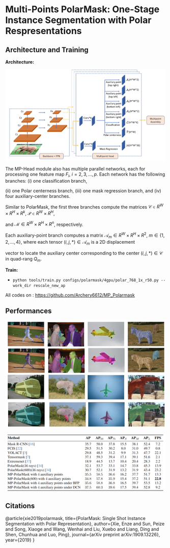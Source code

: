 # Multi-Points PolarMask: One-Stage Instance Segmentation with Polar Respresentations

## Architecture and Training 
**Architecture:**

![image-20190807160835333](imgs/pipeline.png)

The MP-Head module also has multiple parallel networks, each for processing one feature map $F_i,$ $i=2,3, \ldots, p$. Each network has the following branches: (i) one classification branch, 

(ii) one Polar centerness branch, (iii) one mask regression branch, and (iv) four auxiliary-center branches. 

Similar to PolarMask, the first three branches compute the matrices $\mathcal{C} \in R^W \times R^H \times R^k$, $\mathcal{P} \in R^W \times R^H$, 

and $\mathcal{M} \in R^W \times R^H \times R^n$, respectively.

Each auxiliary-point branch computes a matrix $\mathcal{A}_m \in R^W \times R^H \times R^2$, $m \in \{1, 2, \ldots, 4 \}$, where each tensor $(i, j, *) \in \mathcal{A}_m$ is a 2D displacement 

vector to locate the auxiliary center corresponding to the center $(i, j, *) \in \mathcal{C}$ in quad-rang $Q_m$. 


**Train:**
- ```python tools/train.py configs/polarmask/4gpu/polar_768_1x_r50.py --work_dir rescale_new_ap```

All codes on : https://github.com/Archery6612/MP_Polarmask

## Performances
![Graph](imgs/visual.png)


![Table](imgs/performance.png)

## Citations
@article{xie2019polarmask,
  title={PolarMask: Single Shot Instance Segmentation with Polar Representation},
  author={Xie, Enze and Sun, Peize and Song, Xiaoge and Wang, Wenhai and Liu, Xuebo and Liang, Ding and Shen, Chunhua and Luo, Ping},
  journal={arXiv preprint arXiv:1909.13226},
  year={2019}
}
